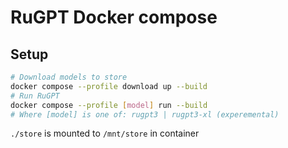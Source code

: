 # RuGPT Docker compose

## Setup

```sh
# Download models to store
docker compose --profile download up --build
# Run RuGPT
docker compose --profile [model] run --build
# Where [model] is one of: rugpt3 | rugpt3-xl (experemental)
```
`./store` is mounted to `/mnt/store` in container
